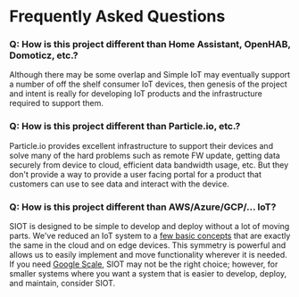 # Frequently Asked Questions

### Q: How is this project different than Home Assistant, OpenHAB, Domoticz, etc.?

Although there may be some overlap and Simple IoT may eventually support a
number of off the shelf consumer IoT devices, then genesis of the project and
intent is really for developing IoT products and the infrastructure required to
support them.

### Q: How is this project different than Particle.io, etc.?

Particle.io provides excellent infrastructure to support their devices and solve
many of the hard problems such as remote FW update, getting data securely from
device to cloud, efficient data bandwidth usage, etc. But they don't provide a
way to provide a user facing portal for a product that customers can use to see
data and interact with the device.

### Q: How is this project different than AWS/Azure/GCP/... IoT?

SIOT is designed to be simple to develop and deploy without a lot of moving
parts. We've reduced an IoT system to a
[few basic concepts](https://github.com/simpleiot/simpleiot/tree/master#simplifications)
that are exactly the same in the cloud and on edge devices. This symmetry is
powerful and allows us to easily implement and move functionality wherever it is
needed. If you need
[Google Scale](https://blog.bradfieldcs.com/you-are-not-google-84912cf44afb),
SIOT may not be the right choice; however, for smaller systems where you want a
system that is easier to develop, deploy, and maintain, consider SIOT.
